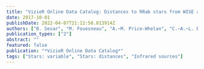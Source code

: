 ```yaml
---
title: "VizieR Online Data Catalog: Distances to RRab stars from WISE and Gaia (Sesar+, 2017)"
date: 2017-10-01
publishDate: 2022-04-07T21:12:58.813914Z
authors: ["B. Sesar", "M. Fouesneau", "A.~M. Price-Whelan", "C.~A.~L. Bailer-Jones", "A. Gould", "H. -W. Rix"]
publication_types: ["2"]
abstract: ""
featured: false
publication: "*VizieR Online Data Catalog*"
tags: ["Stars: variable", "Stars: distances", "Infrared sources"]
---
```


